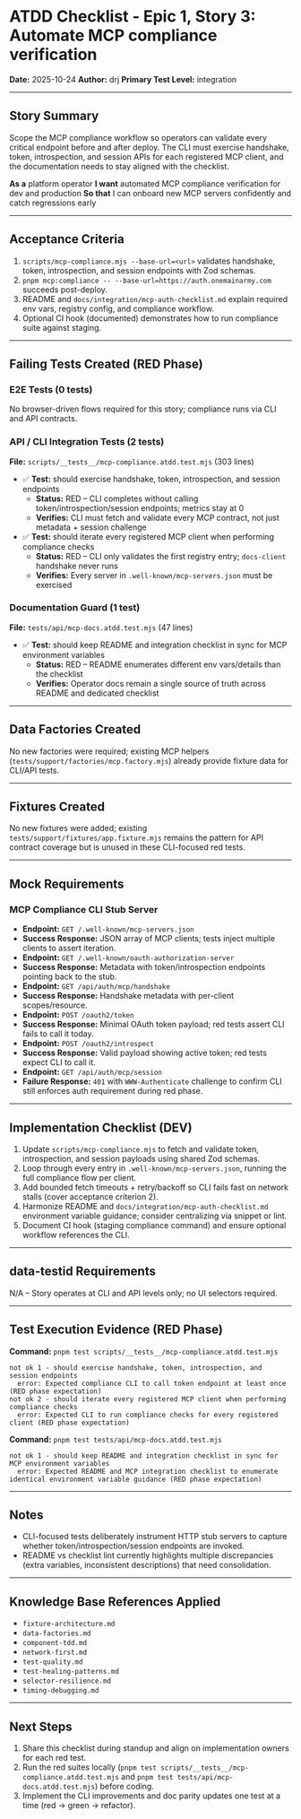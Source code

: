 # ATDD Checklist - Epic 1, Story 3: Automate MCP compliance verification

**Date:** 2025-10-24
**Author:** drj
**Primary Test Level:** integration

---

## Story Summary

Scope the MCP compliance workflow so operators can validate every critical endpoint before and after deploy. The CLI must exercise handshake, token, introspection, and session APIs for each registered MCP client, and the documentation needs to stay aligned with the checklist.

**As a** platform operator
**I want** automated MCP compliance verification for dev and production
**So that** I can onboard new MCP servers confidently and catch regressions early

---

## Acceptance Criteria

1. `scripts/mcp-compliance.mjs --base-url=<url>` validates handshake, token, introspection, and session endpoints with Zod schemas.
2. `pnpm mcp:compliance -- --base-url=https://auth.onemainarmy.com` succeeds post-deploy.
3. README and `docs/integration/mcp-auth-checklist.md` explain required env vars, registry config, and compliance workflow.
4. Optional CI hook (documented) demonstrates how to run compliance suite against staging.

---

## Failing Tests Created (RED Phase)

### E2E Tests (0 tests)

No browser-driven flows required for this story; compliance runs via CLI and API contracts.

### API / CLI Integration Tests (2 tests)

**File:** `scripts/__tests__/mcp-compliance.atdd.test.mjs` (303 lines)

- ✅ **Test:** should exercise handshake, token, introspection, and session endpoints
  - **Status:** RED – CLI completes without calling token/introspection/session endpoints; metrics stay at 0
  - **Verifies:** CLI must fetch and validate every MCP contract, not just metadata + session challenge
- ✅ **Test:** should iterate every registered MCP client when performing compliance checks
  - **Status:** RED – CLI only validates the first registry entry; `docs-client` handshake never runs
  - **Verifies:** Every server in `.well-known/mcp-servers.json` must be exercised

### Documentation Guard (1 test)

**File:** `tests/api/mcp-docs.atdd.test.mjs` (47 lines)

- ✅ **Test:** should keep README and integration checklist in sync for MCP environment variables
  - **Status:** RED – README enumerates different env vars/details than the checklist
  - **Verifies:** Operator docs remain a single source of truth across README and dedicated checklist

---

## Data Factories Created

No new factories were required; existing MCP helpers (`tests/support/factories/mcp.factory.mjs`) already provide fixture data for CLI/API tests.

---

## Fixtures Created

No new fixtures were added; existing `tests/support/fixtures/app.fixture.mjs` remains the pattern for API contract coverage but is unused in these CLI-focused red tests.

---

## Mock Requirements

### MCP Compliance CLI Stub Server

- **Endpoint:** `GET /.well-known/mcp-servers.json`
- **Success Response:** JSON array of MCP clients; tests inject multiple clients to assert iteration.
- **Endpoint:** `GET /.well-known/oauth-authorization-server`
- **Success Response:** Metadata with token/introspection endpoints pointing back to the stub.
- **Endpoint:** `GET /api/auth/mcp/handshake`
- **Success Response:** Handshake metadata with per-client scopes/resource.
- **Endpoint:** `POST /oauth2/token`
- **Success Response:** Minimal OAuth token payload; red tests assert CLI fails to call it today.
- **Endpoint:** `POST /oauth2/introspect`
- **Success Response:** Valid payload showing active token; red tests expect CLI to call it.
- **Endpoint:** `GET /api/auth/mcp/session`
- **Failure Response:** `401` with `WWW-Authenticate` challenge to confirm CLI still enforces auth requirement during red phase.

---

## Implementation Checklist (DEV)

1. Update `scripts/mcp-compliance.mjs` to fetch and validate token, introspection, and session payloads using shared Zod schemas.
2. Loop through every entry in `.well-known/mcp-servers.json`, running the full compliance flow per client.
3. Add bounded fetch timeouts + retry/backoff so CLI fails fast on network stalls (cover acceptance criterion 2).
4. Harmonize README and `docs/integration/mcp-auth-checklist.md` environment variable guidance; consider centralizing via snippet or lint.
5. Document CI hook (staging compliance command) and ensure optional workflow references the CLI.

---

## data-testid Requirements

N/A – Story operates at CLI and API levels only; no UI selectors required.

---

## Test Execution Evidence (RED Phase)

**Command:** `pnpm test scripts/__tests__/mcp-compliance.atdd.test.mjs`

```
not ok 1 - should exercise handshake, token, introspection, and session endpoints
  error: Expected compliance CLI to call token endpoint at least once (RED phase expectation)
not ok 2 - should iterate every registered MCP client when performing compliance checks
  error: Expected CLI to run compliance checks for every registered client (RED phase expectation)
```

**Command:** `pnpm test tests/api/mcp-docs.atdd.test.mjs`

```
not ok 1 - should keep README and integration checklist in sync for MCP environment variables
  error: Expected README and MCP integration checklist to enumerate identical environment variable guidance (RED phase expectation)
```

---

## Notes

- CLI-focused tests deliberately instrument HTTP stub servers to capture whether token/introspection/session endpoints are invoked.
- README vs checklist lint currently highlights multiple discrepancies (extra variables, inconsistent descriptions) that need consolidation.

---

## Knowledge Base References Applied

- `fixture-architecture.md`
- `data-factories.md`
- `component-tdd.md`
- `network-first.md`
- `test-quality.md`
- `test-healing-patterns.md`
- `selector-resilience.md`
- `timing-debugging.md`

---

## Next Steps

1. Share this checklist during standup and align on implementation owners for each red test.
2. Run the red suites locally (`pnpm test scripts/__tests__/mcp-compliance.atdd.test.mjs` and `pnpm test tests/api/mcp-docs.atdd.test.mjs`) before coding.
3. Implement the CLI improvements and doc parity updates one test at a time (red → green → refactor).
